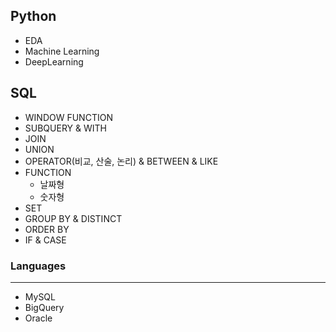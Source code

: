## Python
- EDA
- Machine Learning
- DeepLearning

## SQL
- WINDOW FUNCTION
- SUBQUERY & WITH
- JOIN
- UNION
- OPERATOR(비교, 산술, 논리) & BETWEEN & LIKE
- FUNCTION
  - 날짜형
  - 숫자형
- SET
- GROUP BY & DISTINCT
- ORDER BY
- IF & CASE

### Languages
---
- MySQL
- BigQuery
- Oracle